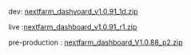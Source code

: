 dev: [nextfarm_dashvoard_v1.0.91_1d.zip](https://github.com/user-attachments/files/18314436/nextfarm_dashvoard_v1.0.91_1d.zip)





live :[nextfarm_dashboard_v1.0.91_r1.zip](https://github.com/user-attachments/files/18321789/nextfarm_dashboard_v1.0.91_r1.zip)

pre-production : [nextfarm_dashboard_V1.0.88_p2.zip](https://github.com/user-attachments/files/18296915/nextfarm_dashboard_V1.0.88_p2.zip)

